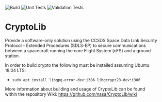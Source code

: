 ![Build](https://github.com/nasa/CryptoLib/actions/workflows/build.yml/badge.svg) ![Unit Tests](https://github.com/nasa/CryptoLib/actions/workflows/utest.yml/badge.svg) ![Validation Tests](https://github.com/nasa/CryptoLib/actions/workflows/validation.yml/badge.svg)

# CryptoLib

Provide a software-only solution using the CCSDS Space Data Link Security Protocol - Extended Procedures (SDLS-EP) to secure communications between a spacecraft running the core Flight System (cFS) and a ground station.

In order to build crypto the following must be installed assuming Ubuntu 18.04 LTS:
* `sudo apt install libgpg-error-dev:i386 libgcrypt20-dev:i386`


More information about building and usage of CryptoLib can be found within the repository Wiki:
https://github.com/nasa/CryptoLib/wiki
